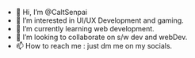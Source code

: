 - 👋 Hi, I’m @CaltSenpai
- 👀 I’m interested in UI/UX Development and gaming.
- 🌱 I’m currently learning web development.
- 💞️ I’m looking to collaborate on s/w dev and webDev.
- 📫 How to reach me : just dm me on my socials.

<!---
CaltSenpai/CaltSenpai is a ✨ special ✨ repository because its `README.md` (this file) appears on your GitHub profile.
You can click the Preview link to take a look at your changes.
--->

